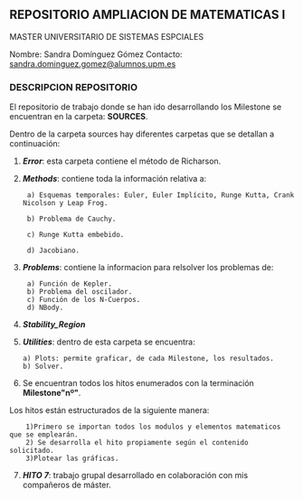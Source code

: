 ## REPOSITORIO AMPLIACION DE MATEMATICAS I
MASTER UNIVERSITARIO DE SISTEMAS ESPCIALES

Nombre: Sandra Domínguez Gómez
Contacto: sandra.dominguez.gomez@alumnos.upm.es


### DESCRIPCION REPOSITORIO

El repositorio de trabajo donde se han ido desarrollando los Milestone se encuentran en la carpeta:  **SOURCES**.

Dentro de la carpeta sources hay diferentes carpetas que se detallan a continuación:

1) ***Error***: esta carpeta contiene el método de Richarson.

2) ***Methods***: contiene toda la información relativa a:

        a) Esquemas temporales: Euler, Euler Implícito, Runge Kutta, Crank Nicolson y Leap Frog.

        b) Problema de Cauchy.

        c) Runge Kutta embebido.

        d) Jacobiano.

3) ***Problems***: contiene la informacion para relsolver los problemas de:

        a) Función de Kepler.
        b) Problema del oscilador.
        c) Función de los N-Cuerpos.
        d) NBody.


4) ***Stability_Region***

5)  ***Utilities***: dentro de esta carpeta se encuentra:

        a) Plots: permite graficar, de cada Milestone, los resultados.
        b) Solver.
6) Se encuentran todos los hitos enumerados con la terminación __Milestone"nº"__.

Los hitos están estructurados de la siguiente manera:

        1)Primero se importan todos los modulos y elementos matematicos que se emplearán.
        2) Se desarrolla el hito propiamente según el contenido solicitado.
        3)Plotear las gráficas.

7) ***HITO 7***: trabajo grupal desarrollado en colaboración con mis compañeros de máster.